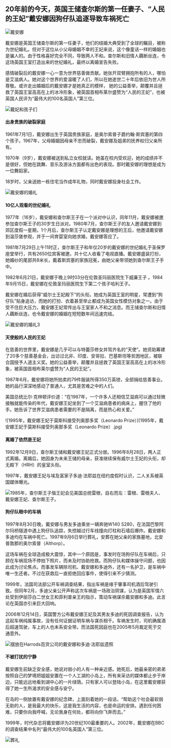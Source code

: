 ## 20年前的今天，英国王储查尔斯的第一任妻子、“人民的王妃”戴安娜因狗仔队追逐导致车祸死亡



![戴安娜](戴安娜.jpg)

戴安娜是英国王储查尔斯的第一任妻子，他们的结婚大典受到了全球的瞩目，被称为世纪婚礼。但对于这位从小父母婚姻不幸的王妃来说，这个像童话一样的婚姻也是骗人的。由于性格喜好完全不同，导致两人不和。查尔斯和旧情人藕断丝连，令这场英国王室打造出来的世纪婚礼，最终以离婚宣告失败。

感情破裂后的戴安娜一心一意为世界慈善做贡献。她张开双臂拥抱所有的人，哪怕是艾滋病人。她对这个世界的爱温暖了人们，所以在她逝世二十年后依旧为世人所尊敬。或许走出婚姻后的戴安娜才是她真正的模样， 她的公益善举，颠覆并且拯救了英国王室高高在上的冰冷形象，被英国首相布莱尔盛赞为“人民的王妃”，也被英国人民评为“最伟大的100名英国人”第三位。

![戴妃和孩子们](戴妃和孩子们.jpg)

#### 出身贵族的破裂家庭

1961年7月1日，戴安娜出生于英国贵族家庭，是奥尔索普子爵约翰·斯宾塞的第四个孩子。1967年，父母婚姻因母亲不忠而破裂，戴安娜及姐弟的抚养权归父亲所有。

1970年（9岁），戴安娜被送到私立女校就读。她虽在校内受欢迎，她的成绩并不是很好，但她在跳舞、音乐及游泳方面都有出色的表现。那时戴安娜的理想是成为一位舞蹈家。

18岁时，父亲送她一栋住宅当作成年礼物，同时戴安娜投身社会工作。

![戴安娜的婚礼](戴安娜的婚礼.jpg)

#### 10亿人观看的世纪婚礼

1977年（16岁），戴安娜和查尔斯王子在一个派对中认识，同年11月，戴安娜被邀参加查尔斯王子的30岁生日派对。1980年7月，查尔斯王子的友人邀请戴安娜到郊区度假一星期，1个月后，查尔斯王子认定戴安娜是理想的王后，他邀请戴安娜到温莎堡参观，并于一间育婴室向她求婚，戴安娜答应了。

1981年7月29日上午11时正，查尔斯王子和年仅20岁的戴安娜的世纪婚礼于圣保罗座堂举行，共有2650位宾客被邀，共十亿人收看了电视直播。戴安娜盛装打扮，她婚纱的尾部共8米长，戴着斯宾塞的家族冠冕，由她父亲带领她到查尔斯王子手中。

1982年6月21日，戴安娜于晚上9时03分在伦敦圣玛丽医院生下威廉王子 。1984年9月15日，戴安娜在伦敦圣玛丽医院生下第二个孩子哈利王子。

戴安娜在婚后获得“威尔士王妃殿下”的头衔。她成为英国王室的明星，常遭到“狗仔队”贴身追访，而她的打扮、衣着甚至举止都成为英国女性模仿对象之一。由于受不住巨大压力，戴安娜王妃常传出与王室家人不和之消息。而王储查尔斯和旧情人藕断丝连，也令戴安娜的婚姻在短短数年间迅速完结。

![戴安娜的婚礼3](戴安娜的婚礼3.jpg)

#### 天使般的人民的王妃

在慈善的世界里，戴安娜是几乎可以与特蕾莎修女并驾齐名的“天使”。她资助筹建了20多个慈善基金会，出访过北非、印度、安哥拉、巴基斯坦等贫困地区，被联合国授予人道主义奖。她的公益善举，颠覆并且拯救了英国王室高高在上的冰冷形象，被英国首相布莱尔盛赞为“人民的王妃”。

1987年6月，戴安娜将她所拍卖的79件服装所得350万英镑，全部捐给慈善事业。她的品行深深地感动了普通人，尤其是苦难之中的人们。

美国总统比尔·克林顿评价道：“在1987年，一个许多人还相信艾滋病可以通过轻微接触就能传染的年代，戴安娜王妃坐到了一个艾滋病患者的病床上，握住了他的手。她告诉了世界艾滋病患者需要的不是隔离，而是热心和关爱。”

![1995年，戴安娜王妃于莫斯科接受列奥那多奖（Leonardo Prize）](1995年，戴安娜王妃于莫斯科接受列奥那多奖（Leonardo Prize）.jpg)

#### 离婚了依然是王妃

1992年12月9日，查尔斯王储和戴安娜王妃正式分居。1996年8月28日，两人正式离婚。离婚后，她因身为未来王储的母亲，获准继续保有威尔士王妃的头衔，却无殿下（HRH）的皇室头衔。

1997年，戴安娜王妃与埃及富家子多迪·法耶兹在纽约度假时认识，二人关系被英国媒体曝光。

![1985年，查尔斯王子偕王妃会见美国总统雷根，自右而左：雷根、雷根夫人、戴安娜王妃、查尔斯王子。](1985年，查尔斯王子偕王妃会见美国总统雷根，自右而左：雷根、雷根夫人、戴安娜王妃、查尔斯王子。.jpg)

#### 狗仔队眼中的车祸

1997年8月30日晚，戴安娜与男友多迪乘坐一辆奔驰W140 S280，在法国巴黎阿尔玛桥隧道中遇上狗仔队追踪，失控越过行车线撞向灯柱和石墙后爆炸。戴安娜和多迪均在车祸中死亡。1997年9月6日举行葬礼，安葬在她父亲的家族墓地，北安普敦郡的奥尔索普（Althorp）。

这场车祸在全球造成极大震惊，其中一个原因是，事发时在场狗仔队在车祸后，只顾在车祸现场不停拍下照片，而未及时协助抢救。而狗仔队和媒体操守问题，也因此成为讨论焦点。而事发车辆除司机、戴安娜和多迪外，还有一名护卫，是车祸中唯一生还者。不过在获救后一直拒绝回应事件，使得引来不少猜测。

1999年，法国司法部公开车祸调查结果，指出车祸是缘于肇事司机酒后驾驶引致。但同年2月，多迪父亲公开声称这次车祸是一场政治阴谋，认为是英国军情六处受到伊丽莎白二世女王和菲利普亲王的指示，策动车祸谋杀戴安娜和多迪。此言论在英国亦引来巨大回响。

2006年12月14日，英国警方公布戴安娜王妃及其男友多迪的死因调查报告，认为这起车祸纯属事故，没有任何证据证明车祸与谋杀相干。车祸发生时，司机确属酒后超速驾驶，车上的人也未系安全带。而法国死因庭也在2005年5月裁定死于交通意外。

![摆放在Harrods百货公司的戴安娜和多迪·法耶兹遗照](摆放在Harrods百货公司的戴安娜和多迪·法耶兹遗照.jpg)

#### 不被打扰的宁静

戴安娜生前缺乏安全感，她说对弱小的人有一种亲近感。她死后，她最亲密的弟弟按照自己的梦境把姐姐安置在一个人工湖的小岛上，所有来采访的媒体都止步于岸边，只能远远地看到湖中心的一片绿荫。只有家人可以登陆小岛，在这里戴安娜获得了她一生所渴求的安全感与安宁。

在岛的一侧放置有戴安娜的纪念碑，上面刻着她的一段话，“帮助这个社会最软弱无助的人，是我最大的快乐，这是我生活的内容，也是命运的安排。遇到任何困难，只要你向我呼喊，无论我身在何处，都将向你飞奔而去。”

1999年，时代杂志将戴安娜评为20世纪100最重要的人。2002年，戴安娜在BBC的调查结果中名列“最伟大的100名英国人”第三位。

![葬礼](葬礼.jpg)

